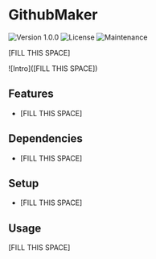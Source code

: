 # GithubMaker
![Version 1.0.0](https://img.shields.io/badge/version-1.0.0-blue) ![License](https://img.shields.io/badge/Licence-MIT-green) ![Maintenance](https://img.shields.io/maintenance/yes/2023)

[FILL THIS SPACE]

![Intro]([FILL THIS SPACE])

## Features
* [FILL THIS SPACE]

## Dependencies
* [FILL THIS SPACE]

## Setup
* [FILL THIS SPACE]

## Usage
[FILL THIS SPACE]
